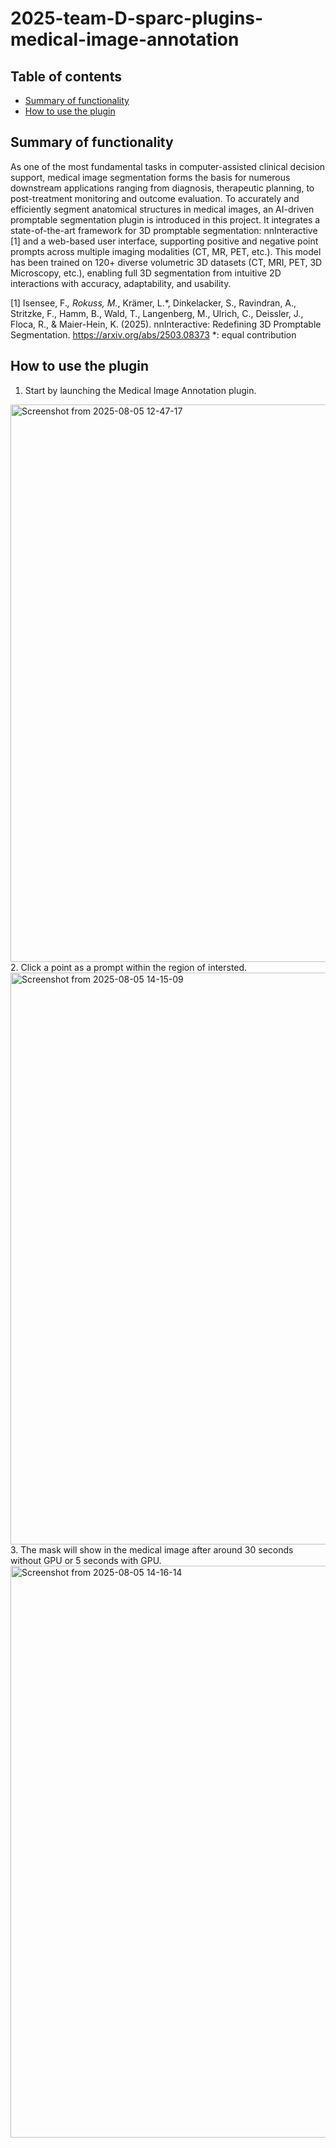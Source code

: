 # 2025-team-D-sparc-plugins-medical-image-annotation

## Table of contents
* [Summary of functionality](#summary-of-functionality)
* [How to use the plugin](#how-to-use-the-plugin)


## Summary of functionality
As one of the most fundamental tasks in computer-assisted clinical decision support, medical image segmentation forms the basis for numerous downstream applications ranging from diagnosis, therapeutic planning, to post-treatment monitoring and outcome evaluation. To accurately and efficiently segment anatomical structures in medical images, an AI-driven promptable segmentation plugin is introduced in this project. It integrates a state-of-the-art framework for 3D promptable segmentation: nnInteractive [1] and a web-based user interface, supporting positive and negative point prompts across multiple imaging modalities (CT, MR, PET, etc.). This model has been trained on 120+ diverse volumetric 3D datasets (CT, MRI, PET, 3D Microscopy, etc.), enabling full 3D segmentation from intuitive 2D interactions with accuracy, adaptability, and usability. 

[1] Isensee, F.*, Rokuss, M.*, Krämer, L.*, Dinkelacker, S., Ravindran, A., Stritzke, F., Hamm, B., Wald, T., Langenberg, M., Ulrich, C., Deissler, J., Floca, R., & Maier-Hein, K. (2025). nnInteractive: Redefining 3D Promptable Segmentation. https://arxiv.org/abs/2503.08373
*: equal contribution
## How to use the plugin
1. Start by launching the Medical Image Annotation plugin.
<img width="1263" height="892" alt="Screenshot from 2025-08-05 12-47-17" src="https://github.com/user-attachments/assets/d5e31e26-c0f2-413e-8282-5c0c69c12539" />
2. Click a point as a prompt within the region of intersted. 
<img width="1259" height="915" alt="Screenshot from 2025-08-05 14-15-09" src="https://github.com/user-attachments/assets/c8f409e8-d8d0-41a3-a4f7-34648e7453cb" />
3. The mask will show in the medical image after around 30 seconds without GPU or 5 seconds with GPU.
<img width="1259" height="915" alt="Screenshot from 2025-08-05 14-16-14" src="https://github.com/user-attachments/assets/f456a4d0-25cf-4c00-91c9-5dc0c9ac63c6" />




